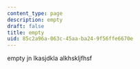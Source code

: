 ```yaml
---
content_type: page
description: empty
draft: false
title: empty
uid: 85c2a96a-063c-45aa-ba24-9f56ffe6670e
---
```

empty jn lkasjdkla alkhskljfhsf